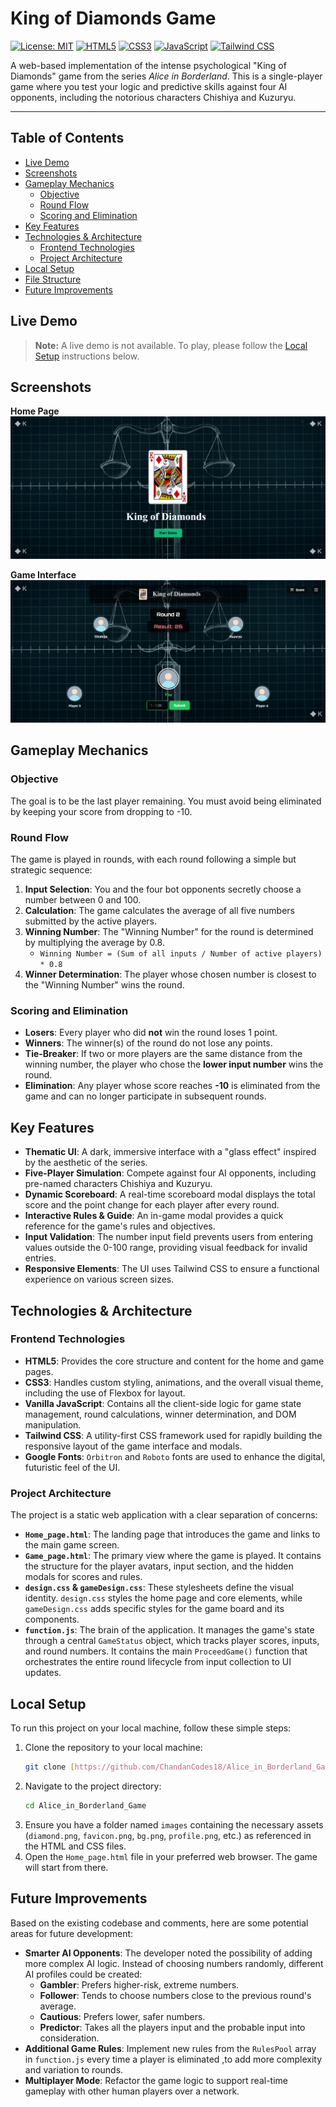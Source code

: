 # King of Diamonds Game

[![License: MIT](https://img.shields.io/badge/License-MIT-yellow.svg)](https://opensource.org/licenses/MIT)
[![HTML5](https://img.shields.io/badge/HTML5-E34F26?style=for-the-badge&logo=html5&logoColor=white)](https://developer.mozilla.org/en-US/docs/Web/Guide/HTML/HTML5)
[![CSS3](https://img.shields.io/badge/CSS3-1572B6?style=for-the-badge&logo=css3&logoColor=white)](https://www.w3.org/Style/CSS/Overview.en.html)
[![JavaScript](https://img.shields.io/badge/JavaScript-F7DF1E?style=for-the-badge&logo=javascript&logoColor=black)](https://developer.mozilla.org/en-US/docs/Web/JavaScript)
[![Tailwind CSS](https://img.shields.io/badge/Tailwind_CSS-38B2AC?style=for-the-badge&logo=tailwind-css&logoColor=white)](https://tailwindcss.com/)

A web-based implementation of the intense psychological "King of Diamonds" game from the series *Alice in Borderland*. This is a single-player game where you test your logic and predictive skills against four AI opponents, including the notorious characters Chishiya and Kuzuryu.

***

## Table of Contents

- [Live Demo](#live-demo)
- [Screenshots](#screenshots)
- [Gameplay Mechanics](#gameplay-mechanics)
  - [Objective](#objective)
  - [Round Flow](#round-flow)
  - [Scoring and Elimination](#scoring-and-elimination)
- [Key Features](#key-features)
- [Technologies & Architecture](#technologies--architecture)
  - [Frontend Technologies](#frontend-technologies)
  - [Project Architecture](#project-architecture)
- [Local Setup](#local-setup)
- [File Structure](#file-structure)
- [Future Improvements](#future-improvements)

## Live Demo

> **Note:** A live demo is not available. To play, please follow the [Local Setup](#local-setup) instructions below.

## Screenshots

**Home Page**
![Home Page](images/UI1.png)

**Game Interface**
![Game Interface](images/UI2.png)

## Gameplay Mechanics

### Objective

The goal is to be the last player remaining. You must avoid being eliminated by keeping your score from dropping to -10.

### Round Flow

The game is played in rounds, with each round following a simple but strategic sequence:
1.  **Input Selection**: You and the four bot opponents secretly choose a number between 0 and 100.
2.  **Calculation**: The game calculates the average of all five numbers submitted by the active players.
3.  **Winning Number**: The "Winning Number" for the round is determined by multiplying the average by 0.8.
    - `Winning Number = (Sum of all inputs / Number of active players) * 0.8`
4.  **Winner Determination**: The player whose chosen number is closest to the "Winning Number" wins the round.

### Scoring and Elimination

- **Losers**: Every player who did **not** win the round loses 1 point.
- **Winners**: The winner(s) of the round do not lose any points.
- **Tie-Breaker**: If two or more players are the same distance from the winning number, the player who chose the **lower input number** wins the round.
- **Elimination**: Any player whose score reaches **-10** is eliminated from the game and can no longer participate in subsequent rounds.

## Key Features

- **Thematic UI**: A dark, immersive interface with a "glass effect" inspired by the aesthetic of the series.
- **Five-Player Simulation**: Compete against four AI opponents, including pre-named characters Chishiya and Kuzuryu.
- **Dynamic Scoreboard**: A real-time scoreboard modal displays the total score and the point change for each player after every round.
- **Interactive Rules & Guide**: An in-game modal provides a quick reference for the game's rules and objectives.
- **Input Validation**: The number input field prevents users from entering values outside the 0-100 range, providing visual feedback for invalid entries.
- **Responsive Elements**: The UI uses Tailwind CSS to ensure a functional experience on various screen sizes.

## Technologies & Architecture

### Frontend Technologies

- **HTML5**: Provides the core structure and content for the home and game pages.
- **CSS3**: Handles custom styling, animations, and the overall visual theme, including the use of Flexbox for layout.
- **Vanilla JavaScript**: Contains all the client-side logic for game state management, round calculations, winner determination, and DOM manipulation.
- **Tailwind CSS**: A utility-first CSS framework used for rapidly building the responsive layout of the game interface and modals.
- **Google Fonts**: `Orbitron` and `Roboto` fonts are used to enhance the digital, futuristic feel of the UI.

### Project Architecture

The project is a static web application with a clear separation of concerns:

- **`Home_page.html`**: The landing page that introduces the game and links to the main game screen.
- **`Game_page.html`**: The primary view where the game is played. It contains the structure for the player avatars, input section, and the hidden modals for scores and rules.
- **`design.css` & `gameDesign.css`**: These stylesheets define the visual identity. `design.css` styles the home page and core elements, while `gameDesign.css` adds specific styles for the game board and its components.
- **`function.js`**: The brain of the application. It manages the game's state through a central `GameStatus` object, which tracks player scores, inputs, and round numbers. It contains the main `ProceedGame()` function that orchestrates the entire round lifecycle from input collection to UI updates.

## Local Setup

To run this project on your local machine, follow these simple steps:

1.  Clone the repository to your local machine:
    ```bash
    git clone [https://github.com/ChandanCodes18/Alice_in_Borderland_Game.git](https://github.com/ChandanCodes18/Alice_in_Borderland_Game.git)
    ```
2.  Navigate to the project directory:
    ```bash
    cd Alice_in_Borderland_Game
    ```
3.  Ensure you have a folder named `images` containing the necessary assets (`diamond.png`, `favicon.png`, `bg.png`, `profile.png`, etc.) as referenced in the HTML and CSS files.
4.  Open the `Home_page.html` file in your preferred web browser. The game will start from there.

## Future Improvements

Based on the existing codebase and comments, here are some potential areas for future development:

- **Smarter AI Opponents**: The developer noted the possibility of adding more complex AI logic. Instead of choosing numbers randomly, different AI profiles could be created:
  - **Gambler**: Prefers higher-risk, extreme numbers.
  - **Follower**: Tends to choose numbers close to the previous round's average.
  - **Cautious**: Prefers lower, safer numbers.
  - **Predictor**: Takes all the players input and the probable input into consideration.
- **Additional Game Rules**: Implement new rules from the `RulesPool` array in `function.js` every time a player is eliminated ,to add more complexity and variation to rounds.
- **Multiplayer Mode**: Refactor the game logic to support real-time gameplay with other human players over a network.

